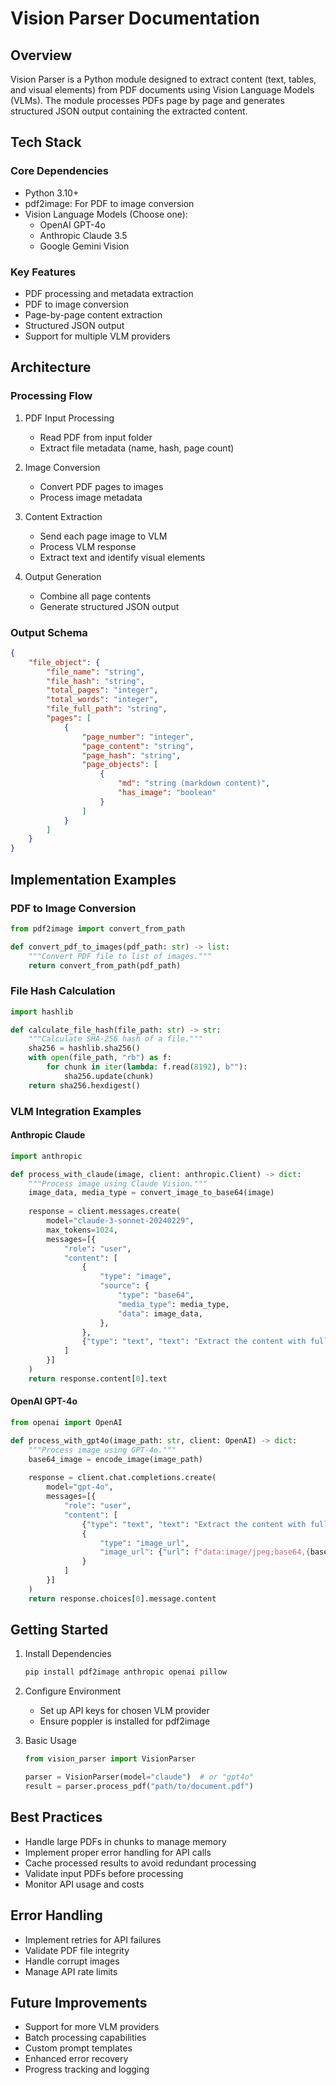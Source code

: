 # Vision Parser Documentation

## Overview
Vision Parser is a Python module designed to extract content (text, tables, and visual elements) from PDF documents using Vision Language Models (VLMs). The module processes PDFs page by page and generates structured JSON output containing the extracted content.

## Tech Stack

### Core Dependencies
- Python 3.10+
- pdf2image: For PDF to image conversion
- Vision Language Models (Choose one):
  - OpenAI GPT-4o
  - Anthropic Claude 3.5
  - Google Gemini Vision

### Key Features
- PDF processing and metadata extraction
- PDF to image conversion
- Page-by-page content extraction
- Structured JSON output
- Support for multiple VLM providers

## Architecture

### Processing Flow
1. PDF Input Processing
   - Read PDF from input folder
   - Extract file metadata (name, hash, page count)
   
2. Image Conversion
   - Convert PDF pages to images
   - Process image metadata

3. Content Extraction
   - Send each page image to VLM
   - Process VLM response
   - Extract text and identify visual elements

4. Output Generation
   - Combine all page contents
   - Generate structured JSON output

### Output Schema
```json
{
    "file_object": {
        "file_name": "string",
        "file_hash": "string",
        "total_pages": "integer",
        "total_words": "integer",
        "file_full_path": "string",
        "pages": [
            {
                "page_number": "integer",
                "page_content": "string",
                "page_hash": "string",
                "page_objects": [
                    {
                        "md": "string (markdown content)",
                        "has_image": "boolean"
                    }
                ]
            }
        ]
    }
}
```

## Implementation Examples

### PDF to Image Conversion
```python
from pdf2image import convert_from_path

def convert_pdf_to_images(pdf_path: str) -> list:
    """Convert PDF file to list of images."""
    return convert_from_path(pdf_path)
```

### File Hash Calculation
```python
import hashlib

def calculate_file_hash(file_path: str) -> str:
    """Calculate SHA-256 hash of a file."""
    sha256 = hashlib.sha256()
    with open(file_path, "rb") as f:
        for chunk in iter(lambda: f.read(8192), b""):
            sha256.update(chunk)
    return sha256.hexdigest()
```

### VLM Integration Examples

#### Anthropic Claude
```python
import anthropic

def process_with_claude(image, client: anthropic.Client) -> dict:
    """Process image using Claude Vision."""
    image_data, media_type = convert_image_to_base64(image)
    
    response = client.messages.create(
        model="claude-3-sonnet-20240229",
        max_tokens=1024,
        messages=[{
            "role": "user",
            "content": [
                {
                    "type": "image",
                    "source": {
                        "type": "base64",
                        "media_type": media_type,
                        "data": image_data,
                    },
                },
                {"type": "text", "text": "Extract the content with full detail in markdown format"}
            ]
        }]
    )
    return response.content[0].text
```

#### OpenAI GPT-4o
```python
from openai import OpenAI

def process_with_gpt4o(image_path: str, client: OpenAI) -> dict:
    """Process image using GPT-4o."""
    base64_image = encode_image(image_path)
    
    response = client.chat.completions.create(
        model="gpt-4o",
        messages=[{
            "role": "user",
            "content": [
                {"type": "text", "text": "Extract the content with full detail"},
                {
                    "type": "image_url",
                    "image_url": {"url": f"data:image/jpeg;base64,{base64_image}"}
                }
            ]
        }]
    )
    return response.choices[0].message.content
```

## Getting Started

1. Install Dependencies
   ```bash
   pip install pdf2image anthropic openai pillow
   ```

2. Configure Environment
   - Set up API keys for chosen VLM provider
   - Ensure poppler is installed for pdf2image

3. Basic Usage
   ```python
   from vision_parser import VisionParser
   
   parser = VisionParser(model="claude")  # or "gpt4o"
   result = parser.process_pdf("path/to/document.pdf")
   ```

## Best Practices
- Handle large PDFs in chunks to manage memory
- Implement proper error handling for API calls
- Cache processed results to avoid redundant processing
- Validate input PDFs before processing
- Monitor API usage and costs

## Error Handling
- Implement retries for API failures
- Validate PDF file integrity
- Handle corrupt images
- Manage API rate limits

## Future Improvements
- Support for more VLM providers
- Batch processing capabilities
- Custom prompt templates
- Enhanced error recovery
- Progress tracking and logging


